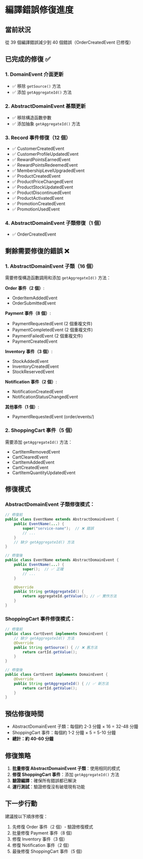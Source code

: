 <!-- This document needs manual translation from Chinese to English -->
<!-- 此文檔需要從中文手動翻譯為英文 -->

# 編譯錯誤修復進度

## 當前狀況

從 39 個編譯錯誤減少到 40 個錯誤（OrderCreatedEvent 已修復）

## 已完成的修復 ✅

### 1. DomainEvent 介面更新

- ✅ 移除 `getSource()` 方法
- ✅ 添加 `getAggregateId()` 方法

### 2. AbstractDomainEvent 基類更新

- ✅ 移除構造函數參數
- ✅ 添加抽象 `getAggregateId()` 方法

### 3. Record 事件修復（12 個）

- ✅ CustomerCreatedEvent
- ✅ CustomerProfileUpdatedEvent
- ✅ RewardPointsEarnedEvent
- ✅ RewardPointsRedeemedEvent
- ✅ MembershipLevelUpgradedEvent
- ✅ ProductCreatedEvent
- ✅ ProductPriceChangedEvent
- ✅ ProductStockUpdatedEvent
- ✅ ProductDiscontinuedEvent
- ✅ ProductActivatedEvent
- ✅ PromotionCreatedEvent
- ✅ PromotionUsedEvent

### 4. AbstractDomainEvent 子類修復（1 個）

- ✅ OrderCreatedEvent

## 剩餘需要修復的錯誤 ❌

### 1. AbstractDomainEvent 子類（16 個）

需要修復構造函數調用和添加 `getAggregateId()` 方法：

**Order 事件（2 個）**:

- OrderItemAddedEvent
- OrderSubmittedEvent

**Payment 事件（8 個）**:

- PaymentRequestedEvent (2 個重複文件)
- PaymentCompletedEvent (2 個重複文件)
- PaymentFailedEvent (2 個重複文件)
- PaymentCreatedEvent

**Inventory 事件（3 個）**:

- StockAddedEvent
- InventoryCreatedEvent
- StockReservedEvent

**Notification 事件（2 個）**:

- NotificationCreatedEvent
- NotificationStatusChangedEvent

**其他事件（1 個）**:

- PaymentRequestedEvent (order/events/)

### 2. ShoppingCart 事件（5 個）

需要添加 `getAggregateId()` 方法：

- CartItemRemovedEvent
- CartClearedEvent
- CartItemAddedEvent
- CartCreatedEvent
- CartItemQuantityUpdatedEvent

## 修復模式

### AbstractDomainEvent 子類修復模式：

```java
// 修復前
public class EventName extends AbstractDomainEvent {
    public EventName(...) {
        super("service-name");  // ❌ 錯誤
        // ...
    }
    // 缺少 getAggregateId() 方法
}

// 修復後
public class EventName extends AbstractDomainEvent {
    public EventName(...) {
        super();  // ✅ 正確
        // ...
    }

    @Override
    public String getAggregateId() {
        return aggregateId.getValue(); // ✅ 實作方法
    }
}
```

### ShoppingCart 事件修復模式：

```java
// 修復前
public class CartEvent implements DomainEvent {
    // 缺少 getAggregateId() 方法
    @Override
    public String getSource() { // ❌ 舊方法
        return cartId.getValue();
    }
}

// 修復後
public class CartEvent implements DomainEvent {
    @Override
    public String getAggregateId() { // ✅ 新方法
        return cartId.getValue();
    }
}
```

## 預估修復時間

- AbstractDomainEvent 子類：每個約 2-3 分鐘 × 16 = 32-48 分鐘
- ShoppingCart 事件：每個約 1-2 分鐘 × 5 = 5-10 分鐘
- **總計：約 40-60 分鐘**

## 修復策略

1. **批量修復 AbstractDomainEvent 子類**：使用相同的模式
2. **修復 ShoppingCart 事件**：添加 `getAggregateId()` 方法
3. **驗證編譯**：確保所有錯誤都已解決
4. **運行測試**：驗證修復沒有破壞現有功能

## 下一步行動

建議按以下順序修復：

1. 先修復 Order 事件（2 個）- 驗證修復模式
2. 批量修復 Payment 事件（8 個）
3. 修復 Inventory 事件（3 個）
4. 修復 Notification 事件（2 個）
5. 最後修復 ShoppingCart 事件（5 個）
